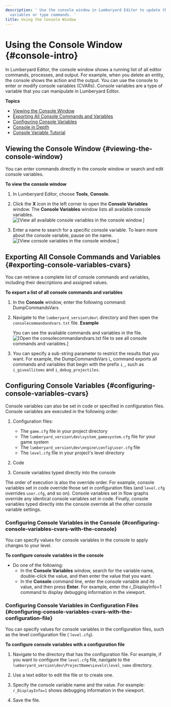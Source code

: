 ```yaml
---
description: ' Use the console window in Lumberyard Editor to update the value for console
  variables or type commands. '
title: Using the Console Window
---
```

# Using the Console Window {#console-intro}

In Lumberyard Editor, the console window shows a running list of all editor commands, processes, and output\. For example, when you delete an entity, the console shows the action and the output\. You can use the console to enter or modify console variables \(CVARs\)\. Console variables are a type of variable that you can manipulate in Lumberyard Editor\.

**Topics**
+ [Viewing the Console Window](#viewing-the-console-window)
+ [Exporting All Console Commands and Variables](#exporting-console-variables-cvars)
+ [Configuring Console Variables](#configuring-console-variables-cvars)
+ [Console in Depth](/docs/user-guide/features/editor/console-cvars-commands.md)
+ [Console Variable Tutorial](/docs/user-guide/features/engine/cvars.md)

## Viewing the Console Window {#viewing-the-console-window}

You can enter commands directly in the console window or search and edit console variables\.

**To view the console window**

1. In Lumberyard Editor, choose **Tools**, **Console**\.

1. Click the **X** icon in the left corner to open the **Console Variables** window\. The **Console Variables** window lists all available console variables\.
![\[View all available console variables in the console window.\]](/images/shared/console-x-window.png)

1. Enter a name to search for a specific console variable\. To learn more about the console variable, pause on the name\.
![\[View console variables in the console window.\]](/images/userguide/console-variables.png)

## Exporting All Console Commands and Variables {#exporting-console-variables-cvars}

You can retrieve a complete list of console commands and variables, including their descriptions and assigned values\.

**To export a list of all console commands and variables**

1. In the **Console** window, enter the following command: DumpCommandsVars

1. Navigate to the `lumberyard_version\dev\` directory and then open the `consolecommandandvars.txt` file\.
**Example**

    You can see the available commands and variables in the file\.
![\[Open the consolecommandandvars.txt file to see all console commands and variables.\]](/images/userguide/console-variables-test-file.png)

1. You can specify a sub\-string parameter to restrict the results that you want\. For example, the DumpCommandsVars i\_ command exports all commands and variables that begin with the prefix `i_`, such as `i_giveallitems` and `i_debug_projectiles`\.

## Configuring Console Variables {#configuring-console-variables-cvars}

Console variables can also be set in code or specified in configuration files\. Console variables are executed in the following order:

1. Configuration files:
   + The `game.cfg` file in your project directory
   + The `lumberyard_version\dev\system_gamesystem.cfg` file for your game system
   + The `lumberyard_version\dev\engine\config\user.cfg` file
   + The `level.cfg` file in your project's level directory

1. Code

1. Console variables typed directly into the console

The order of execution is also the override order\. For example, console variables set in code override those set in configuration files \(and `level.cfg` overrides `user.cfg`, and so on\)\. Console variables set in flow graphs override any identical console variables set in code\. Finally, console variables typed directly into the console override all the other console variable settings\.

### Configuring Console Variables in the Console {#configuring-console-variables-cvars-with-the-console}

You can specify values for console variables in the console to apply changes to your level\.

**To configure console variables in the console**
+ Do one of the following:
  + In the **Console Variables** window, search for the variable name, double\-click the value, and then enter the value that you want\.
  + In the **Console** command line, enter the console variable and its value, and then press **Enter**\. For example, enter the r\_DisplayInfo=1 command to display debugging information in the viewport\.

### Configuring Console Variables in Configuration Files {#configuring-console-variables-cvars-with-the-configuration-file}

You can specify values for console variables in the configuration files, such as the level configuration file \( `level.cfg`\)\.

**To configure console variables with a configuration file**

1. Navigate to the directory that has the configuration file\. For example, if you want to configure the `level.cfg` file, navigate to the `lumberyard_version\dev\ProjectName\Levels\level_name` directory\.

1. Use a text editor to edit the file or to create one\.

1. Specify the console variable name and the value\. For example: `r_DisplayInfo=1` shows debugging information in the viewport\.

1. Save the file\.